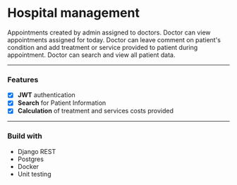 # Hospital management
Appointments created by admin assigned to doctors. Doctor can view appointments assigned for today. Doctor can leave comment on patient's condition and add treatment or service provided to patient during appointment. Doctor can search and view all patient data.
_ _ _ _ _ _ _ _ _ _ _ 
### Features
- [x] **JWT** authentication
- [x] **Search** for Patient Information
- [x] **Calculation** of treatment and services costs provided
_ _ _ _ _ _ _ _ _ _ _
### Build with
* Django REST
* Postgres
* Docker
* Unit testing
